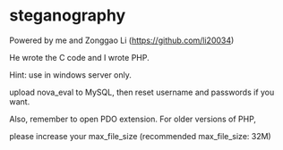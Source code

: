 # steganography

Powered by me and Zonggao Li (https://github.com/li20034)

He wrote the C code and I wrote PHP.

Hint: use in windows server only. 

upload nova_eval to MySQL, then reset username and passwords if you want.

Also, remember to open PDO extension. For older versions of PHP, 

please increase your max_file_size (recommended max_file_size: 32M)
